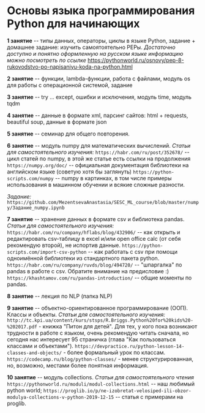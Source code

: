 # Основы языка программирования Python для начинающих


**1 занятие** -- типы данных, операторы, циклы в языке Python, задание + домашнее задание: изучить самоятоятельно PEPы. 
_Достаточно доступно и понятно оформленную на русском языке информацию можно посмотреть по ссылке_ https://pythonworld.ru/osnovy/pep-8-rukovodstvo-po-napisaniyu-koda-na-python.html  
  
**2 занятие** -- функции, lambda-функции, работа с файлами, модуль os для работы с операционной системой, задание

**3 занятие** -- try ... except, ошибки и исключения, модуль time, модуль tqdm

**4 занятие** -- данные в формате xml, парсинг сайтов: html + requests, beautiful soup, данные в формате json

**5 занятие** -- семинар для общего повторения.

**6 занятие** -- модуль numpy для математических вычислений. 
_Статьи для самостоятельного изучения:_ 
`https://habr.com/ru/post/352678/` -- цикл статей по numpy, в этой же статье есть ссылки на продолжения
`https://numpy.org/doc/` -- официальная документация библиотеки на английском языке (советую хотя бы заглянуть)
`https://python-scripts.com/numpy` -- numpy в картинках, в том числе примеры использования в машинном обучении и всякие сложные разности.

_Задание:_ `https://github.com/MezentsevaAnastasia/SESC_ML_course/blob/master/numpy/Задание_numpy.ipynb`

**7 занятие** -- хранение данных в формате csv и библиотека pandas.
_Статьи для самостоятельного изучения:_
`https://habr.com/ru/company/hflabs/blog/432906/` -- как открыть и редактировать csv-таблицу в excel и/или open office calc (от себя рекомендую второй), не испортив данные.
`https://python-scripts.com/import-csv-python` -- как работать с csv при помощи одноимённой библиотеки из стандартного пакета python.
`https://habr.com/ru/company/ruvds/blog/494720/` -- "шпаргалка" по pandas в работе с csv. Обратите внимание на предисловие :)
`https://khashtamov.com/ru/pandas-introduction/` -- общие моменты по pandas.

**8 занятие** -- лекция по NLP (папка NLP)

**9 занятие** -- объектно-ориентированное программирование (ООП). Классы и объекты. 
_Статьи для самостоятельного изучения:_
`http://tc.kpi.ua/content/kurs/stsps/R.Briggs.Python%20for%20kids%20-%202017.pdf` - книжка "Питон для детей". Для тех, у кого пока возникают трудности в работе с языком, очень рекомендую читать сначала, но сегодня нас интересует 95 страничка (глава "Как пользоваться классами и объектами").
`https://devpractice.ru/python-lesson-14-classes-and-objects/` - более формальный урок по классам.
`https://codecamp.ru/blog/python-classes/` - менее структурированная, но, возможно, местами более понятная информация.

**10 занятие** -- модуль collections. 
_Статьи для самостоятельного чтения_
`https://pythonworld.ru/moduli/modul-collections.html` -- наш любимый python world;
`https://proglib.io/p/ne-izobretat-velosiped-ili-obzor-modulya-collections-v-python-2019-12-15` -- статья с примерами на proglib.
